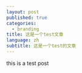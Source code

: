 ```yaml
---
layout: post
published: true
categories:
  - branding
title: 这是一个test文章
language: zh
subtitle: 这是一个test的文章
---
```

this is a test post

